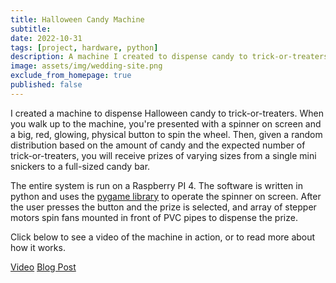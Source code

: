 ```yaml
---
title: Halloween Candy Machine
subtitle: 
date: 2022-10-31
tags: [project, hardware, python]
description: A machine I created to dispense candy to trick-or-treaters
image: assets/img/wedding-site.png
exclude_from_homepage: true
published: false
---
```


I created a machine to dispense Halloween candy to trick-or-treaters. When you walk up to the machine, you're presented with a spinner on screen and a big, red, glowing, physical button to spin the wheel. Then, given a random distribution based on the amount of candy and the expected number of trick-or-treaters, you will receive prizes of varying sizes from a single mini snickers to a full-sized candy bar.

The entire system is run on a Raspberry PI 4. The software is written in python and uses the [pygame library](https://www.pygame.org) to operate the spinner on screen. After the user presses the button and the prize is selected, and array of stepper motors spin fans mounted in front of PVC pipes to dispense the prize.

Click below to see a video of the machine in action, or to read more about how it works.

<div class="link-row">
  <a href="">Video</a>
  <a href="{% post_url how-i-built-my-halloween-candy-machine/2022-10-31-how-i-built-my-halloween-candy-machine %}">Blog Post</a>
</div>